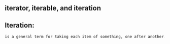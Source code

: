 ## iterator, iterable, and iteration

## Iteration: 

```bash
is a general term for taking each item of something, one after another. Any time you use a loop, explicit or implicit, to go over a group of items, that is iteration.
```
